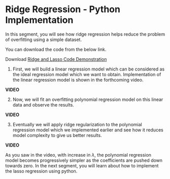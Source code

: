 # Ridge Regression - Python Implementation

In this segment, you will see how ridge regression helps reduce the problem of overfitting using a simple dataset.

You can download the code from the below link.

Download [Ridge and Lasso Code Demonstration](Ridge_and_Lasso_Regression.ipynb)

1.  First, we will build a linear regression model which can be considered as the ideal regression model which we want to obtain. Implementation of the linear regression model is shown in the forthcoming video.

**VIDEO**

2. Now, we will fit an overfitting polynomial regression model on this linear data and observe the results.

**VIDEO**

3. Eventually we will apply ridge regularization to the polynomial regression model which we implemented earlier and see how it reduces model complexity to give us better results.

**VIDEO**

As you saw in the video, with increase in $\lambda$, the polynomial regression model becomes progressively simpler as the coefficients are pushed down towards zero. In the next segment, you will learn about how to implement the lasso regression using python.